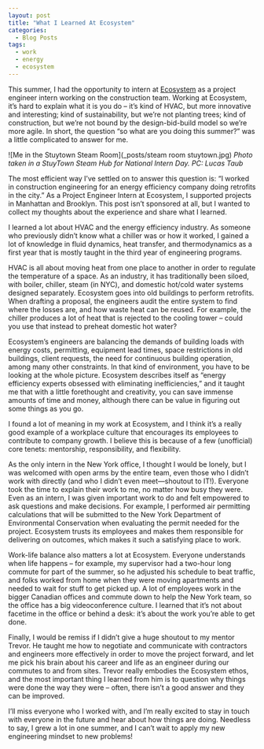 ```yaml
---
layout: post
title: "What I Learned At Ecosystem"
categories:
  - Blog Posts
tags:
  - work
  - energy
  - ecosystem  
---
```


This summer, I had the opportunity to intern at [Ecosystem](https://ecosystem-energy.com/) as a project engineer intern working on the construction team. Working at Ecosystem, it’s hard to explain what it is you do – it’s kind of HVAC, but more innovative and interesting; kind of sustainability, but we’re not planting trees; kind of construction, but we’re not bound by the design-bid-build model so we’re more agile. In short, the question “so what are you doing this summer?” was a little complicated to answer for me.

![Me in the Stuytown Steam Room](_posts/steam room stuytown.jpg)
*Photo taken in a StuyTown Steam Hub for National Intern Day. PC: Lucas Taub* 

The most efficient way I’ve settled on to answer this question is: “I worked in construction engineering for an energy efficiency company doing retrofits in the city.” As a Project Engineer Intern at Ecosystem, I supported projects in Manhattan and Brooklyn. This post isn’t sponsored at all, but I wanted to collect my thoughts about the experience and share what I learned.

I learned a lot about HVAC and the energy efficiency industry. As someone who previously didn’t know what a chiller was or how it worked, I gained a lot of knowledge in fluid dynamics, heat transfer, and thermodynamics as a first year that is mostly taught in the third year of engineering programs.

HVAC is all about moving heat from one place to another in order to regulate the temperature of a space. As an industry, it has traditionally been siloed, with boiler, chiller, steam (in NYC), and domestic hot/cold water systems designed separately. Ecosystem goes into old buildings to perform retrofits. When drafting a proposal, the engineers audit the entire system to find where the losses are, and how waste heat can be reused. For example, the chiller produces a lot of heat that is rejected to the cooling tower – could you use that instead to preheat domestic hot water? 

Ecosystem’s engineers are balancing the demands of building loads with energy costs, permitting, equipment lead times, space restrictions in old buildings, client requests, the need for continuous building operation, among many other constraints. In that kind of environment, you have to be looking at the whole picture. Ecosystem describes itself as “energy efficiency experts obsessed with eliminating inefficiencies,” and it taught me that with a little forethought and creativity, you can save immense amounts of time and money, although there can be value in figuring out some things as you go.

I found a lot of meaning in my work at Ecosystem, and I think it’s a really good example of a workplace culture that encourages its employees to contribute to company growth. I believe this is because of a few (unofficial) core tenets: mentorship, responsibility, and flexibility.

As the only intern in the New York office, I thought I would be lonely, but I was welcomed with open arms by the entire team, even those who I didn’t work with directly (and who I didn’t even meet—shoutout to IT!). Everyone took the time to explain their work to me, no matter how busy they were. Even as an intern, I was given important work to do and felt empowered to ask questions and make decisions. For example, I performed air permitting calculations that will be submitted to the New York Department of Environmental Conservation when evaluating the permit needed for the project. Ecosystem trusts its employees and makes them responsible for delivering on outcomes, which makes it such a satisfying place to work.

Work-life balance also matters a lot at Ecosystem. Everyone understands when life happens – for example, my supervisor had a two-hour long commute for part of the summer, so he adjusted his schedule to beat traffic, and folks worked from home when they were moving apartments and needed to wait for stuff to get picked up. A lot of employees work in the bigger Canadian offices and commute down to help the New York team, so the office has a big videoconference culture. I learned that it’s not about facetime in the office or behind a desk: it’s about the work you’re able to get done.

Finally, I would be remiss if I didn’t give a huge shoutout to my mentor Trevor. He taught me how to negotiate and communicate with contractors and engineers more effectively in order to move the project forward, and let me pick his brain about his career and life as an engineer during our commutes to and from sites. Trevor really embodies the Ecosystem ethos, and the most important thing I learned from him is to question why things were done the way they were – often, there isn’t a good answer and they can be improved.

I’ll miss everyone who I worked with, and I’m really excited to stay in touch with everyone in the future and hear about how things are doing. Needless to say, I grew a lot in one summer, and I can’t wait to apply my new engineering mindset to new problems!
